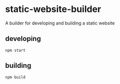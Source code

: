 # static-website-builder

A builder for developing and building a static website

## developing
```
npm start
```

## building
```
npm build
```
